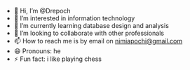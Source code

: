 - 👋 Hi, I’m @Drepoch
- 👀 I’m interested in information technology
- 🌱 I’m currently learning database design and analysis
- 💞️ I’m looking to collaborate with other professionals
- 📫 How to reach me is by email on nimiapochi@gmail.com
- 😄 Pronouns: he
- ⚡ Fun fact: i like playing chess

<!---
Drepoch/Drepoch is a ✨ special ✨ repository because its `README.md` (this file) appears on your GitHub profile.
You can click the Preview link to take a look at your changes.
--->
